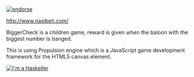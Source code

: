 [![endorse](http://api.coderwall.com/maysam/endorsecount.png)](http://coderwall.com/maysam) 

http://www.nasibeh.com/

BiggerCheck is a children game, reward is given when the baloon with the biggest number is banged.

This is using Propulsion engine which is a JavaScript game development framework for the HTML5 canvas element.





<a target="_blank" href="http://www.haskellers.com/user/1807"><img src="http://www.haskellers.com/static/badge.png" alt="I'm a Haskeller"></a>


